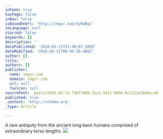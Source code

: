 ```yaml
---
inFeed: true
hasPage: false
inNav: false
isBasedOnUrl: 'http://imgur.com/VyKUByC'
inLanguage: null
starred: false
keywords: []
description: ''
datePublished: '2016-03-11T21:40:07.599Z'
dateModified: '2016-03-11T00:45:36.406Z'
author: []
title: ''
authors: []
publisher:
  name: imgur.com
  domain: imgur.com
  url: null
  favicon: null
sourcePath: _posts/2016-03-11-75bf7d60-31a1-4411-9456-8c7221e1bb6a.md
published: true
_context: 'http://schema.org'
_type: Article

---
```

A rare antiquity from the ancient long back humans comprised of extraordinary torso lengths.
![](http://i.imgur.com/VyKUByC.jpg)